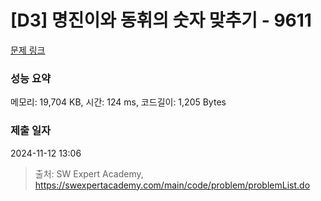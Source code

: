 # [D3] 명진이와 동휘의 숫자 맞추기 - 9611 

[문제 링크](https://swexpertacademy.com/main/code/problem/problemDetail.do?contestProbId=AXBbOcTav0QDFAVg) 

### 성능 요약

메모리: 19,704 KB, 시간: 124 ms, 코드길이: 1,205 Bytes

### 제출 일자

2024-11-12 13:06



> 출처: SW Expert Academy, https://swexpertacademy.com/main/code/problem/problemList.do